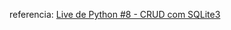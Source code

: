 referencia: [Live de Python #8 - CRUD com SQLite3](https://youtu.be/2WUo5tD-eIA?list=PLOQgLBuj2-3Kc7PBT3BwiM-E99LQnjMln)